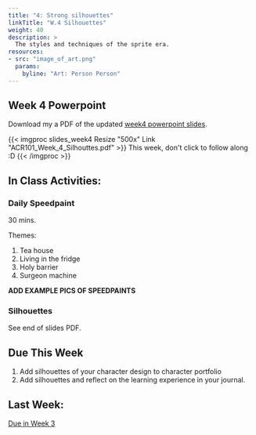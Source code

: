 ```yaml
---
title: "4: Strong silhouettes"
linkTitle: "W.4 Silhouettes"
weight: 40
description: >
  The styles and techniques of the sprite era.
resources:
- src: "image_of_art.png"
  params:
    byline: "Art: Person Person"
---
```



## Week 4 Powerpoint

Download my a PDF of the updated [week4 powerpoint slides](ACR101_Week_4_Silhouettes.pdf).

{{< imgproc slides_week4 Resize "500x" Link "ACR101_Week_4_Silhouttes.pdf" >}}
This week, don't click to follow along :D
{{< /imgproc >}}

## In Class Activities:

### Daily Speedpaint

30 mins.

Themes:
1. Tea house
2. Living in the fridge
3. Holy barrier
4. Surgeon machine

**ADD EXAMPLE PICS OF SPEEDPAINTS**

### Silhouettes

See end of slides PDF.

## Due This Week

1. Add silhouettes of your character design to character portfolio
2. Add silhouettes and reflect on the learning experience in your journal.

## Last Week:

[Due in Week 3](../week3/#due-this-week)



